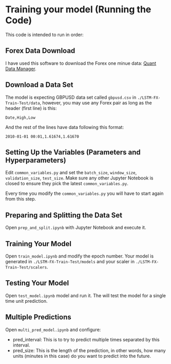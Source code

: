 # Training your model (Running the Code)
This code is intended to run in order:
## Forex Data Download
I have used this software to download the Forex one minue data: [Quant Data Manager](https://strategyquant.com/quantdatamanager/).
## Download a Data Set
The model is expecting GBPUSD data set called `gbpusd.csv` in `./LSTM-FX-Train-Test/data`, however, you may use any Forex pair as long as the header (first line) is this:
```
Date,High,Low
```
And the rest of the lines have data following this format:
```
2010-01-01 00:01,1.61674,1.61670
```
## Setting Up the Variables (Parameters and Hyperparameters)
Edit `common_variables.py` and set the `batch_size`, `window_size`, `validation_size`, `test_size`. Make sure any other Jupyter Notebook is closed to ensure they pick the latest `common_variables.py`.

Every time you modify the `common_variables.py` you will have to start again from this step.

## Preparing and Splitting the Data Set
Open `prep_and_split.ipynb` with Jupyter Notebook and execute it.
## Training Your Model
Open `train_model.ipynb` and modify the epoch number. Your model is generated in `./LSTM-FX-Train-Test/models` and your scaler in `./LSTM-FX-Train-Test/scalers`.
## Testing Your Model
Open `test_model.ipynb` model and run it. The will test the model for a single time unit prediction.
## Multiple Predictions
Open `multi_pred_model.ipynb` and configure:
- pred_interval: This is to try to predict multiple times separated by this interval.
- pred_size: This is the length of the prediction, in other words, how many units (minutes in this case) do you want to predict into the future.